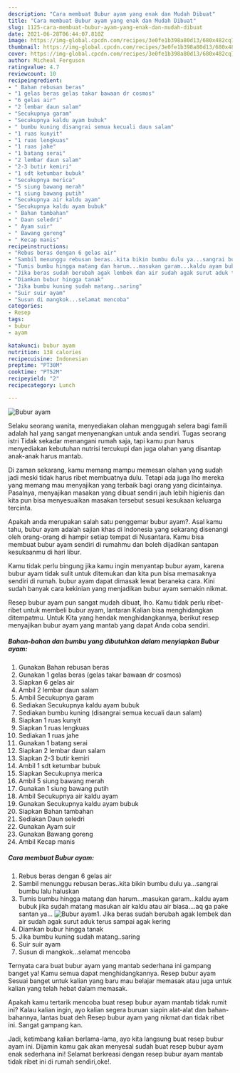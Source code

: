 ```yaml
---
description: "Cara membuat Bubur ayam yang enak dan Mudah Dibuat"
title: "Cara membuat Bubur ayam yang enak dan Mudah Dibuat"
slug: 1125-cara-membuat-bubur-ayam-yang-enak-dan-mudah-dibuat
date: 2021-06-28T06:44:07.810Z
image: https://img-global.cpcdn.com/recipes/3e0fe1b398a80d13/680x482cq70/bubur-ayam-foto-resep-utama.jpg
thumbnail: https://img-global.cpcdn.com/recipes/3e0fe1b398a80d13/680x482cq70/bubur-ayam-foto-resep-utama.jpg
cover: https://img-global.cpcdn.com/recipes/3e0fe1b398a80d13/680x482cq70/bubur-ayam-foto-resep-utama.jpg
author: Micheal Ferguson
ratingvalue: 4.7
reviewcount: 10
recipeingredient:
- " Bahan rebusan beras"
- "1 gelas beras gelas takar bawaan dr cosmos"
- "6 gelas air"
- "2 lembar daun salam"
- "Secukupnya garam"
- "Secukupnya kaldu ayam bubuk"
- " bumbu kuning disangrai semua kecuali daun salam"
- "1 ruas kunyit"
- "1 ruas lengkuas"
- "1 ruas jahe"
- "1 batang serai"
- "2 lembar daun salam"
- "2-3 butir kemiri"
- "1 sdt ketumbar bubuk"
- "Secukupnya merica"
- "5 siung bawang merah"
- "1 siung bawang putih"
- "Secukupnya air kaldu ayam"
- "Secukupnya kaldu ayam bubuk"
- " Bahan tambahan"
- " Daun seledri"
- " Ayam suir"
- " Bawang goreng"
- " Kecap manis"
recipeinstructions:
- "Rebus beras dengan 6 gelas air"
- "Sambil menunggu rebusan beras..kita bikin bumbu dulu ya...sangrai bumbu lalu haluskan"
- "Tumis bumbu hingga matang dan harum...masukan garam...kaldu ayam bubuk jika sudah matang masukan air kaldu atau air biasa....aq ga pake santan ya..."
- "Jika beras sudah berubah agak lembek dan air sudah agak surut aduk terus sampai agak kering"
- "Diamkan bubur hingga tanak"
- "Jika bumbu kuning sudah matang..saring"
- "Suir suir ayam"
- "Susun di mangkok...selamat mencoba"
categories:
- Resep
tags:
- bubur
- ayam

katakunci: bubur ayam 
nutrition: 138 calories
recipecuisine: Indonesian
preptime: "PT30M"
cooktime: "PT52M"
recipeyield: "2"
recipecategory: Lunch

---
```



![Bubur ayam](https://img-global.cpcdn.com/recipes/3e0fe1b398a80d13/680x482cq70/bubur-ayam-foto-resep-utama.jpg)

Selaku seorang wanita, menyediakan olahan menggugah selera bagi famili adalah hal yang sangat menyenangkan untuk anda sendiri. Tugas seorang istri Tidak sekadar menangani rumah saja, tapi kamu pun harus menyediakan kebutuhan nutrisi tercukupi dan juga olahan yang disantap anak-anak harus mantab.

Di zaman  sekarang, kamu memang mampu memesan olahan yang sudah jadi meski tidak harus ribet membuatnya dulu. Tetapi ada juga lho mereka yang memang mau menyajikan yang terbaik bagi orang yang dicintainya. Pasalnya, menyajikan masakan yang dibuat sendiri jauh lebih higienis dan kita pun bisa menyesuaikan masakan tersebut sesuai kesukaan keluarga tercinta. 



Apakah anda merupakan salah satu penggemar bubur ayam?. Asal kamu tahu, bubur ayam adalah sajian khas di Indonesia yang sekarang disenangi oleh orang-orang di hampir setiap tempat di Nusantara. Kamu bisa membuat bubur ayam sendiri di rumahmu dan boleh dijadikan santapan kesukaanmu di hari libur.

Kamu tidak perlu bingung jika kamu ingin menyantap bubur ayam, karena bubur ayam tidak sulit untuk ditemukan dan kita pun bisa memasaknya sendiri di rumah. bubur ayam dapat dimasak lewat beraneka cara. Kini sudah banyak cara kekinian yang menjadikan bubur ayam semakin nikmat.

Resep bubur ayam pun sangat mudah dibuat, lho. Kamu tidak perlu ribet-ribet untuk membeli bubur ayam, lantaran Kalian bisa menghidangkan ditempatmu. Untuk Kita yang hendak menghidangkannya, berikut resep menyajikan bubur ayam yang mantab yang dapat Anda coba sendiri.

<!--inarticleads1-->

##### Bahan-bahan dan bumbu yang dibutuhkan dalam menyiapkan Bubur ayam:

1. Gunakan  Bahan rebusan beras
1. Gunakan 1 gelas beras (gelas takar bawaan dr cosmos)
1. Siapkan 6 gelas air
1. Ambil 2 lembar daun salam
1. Ambil Secukupnya garam
1. Sediakan Secukupnya kaldu ayam bubuk
1. Sediakan  bumbu kuning (disangrai semua kecuali daun salam)
1. Siapkan 1 ruas kunyit
1. Siapkan 1 ruas lengkuas
1. Sediakan 1 ruas jahe
1. Gunakan 1 batang serai
1. Siapkan 2 lembar daun salam
1. Siapkan 2-3 butir kemiri
1. Ambil 1 sdt ketumbar bubuk
1. Siapkan Secukupnya merica
1. Ambil 5 siung bawang merah
1. Gunakan 1 siung bawang putih
1. Ambil Secukupnya air kaldu ayam
1. Gunakan Secukupnya kaldu ayam bubuk
1. Siapkan  Bahan tambahan
1. Sediakan  Daun seledri
1. Gunakan  Ayam suir
1. Gunakan  Bawang goreng
1. Ambil  Kecap manis




<!--inarticleads2-->

##### Cara membuat Bubur ayam:

1. Rebus beras dengan 6 gelas air
1. Sambil menunggu rebusan beras..kita bikin bumbu dulu ya...sangrai bumbu lalu haluskan
1. Tumis bumbu hingga matang dan harum...masukan garam...kaldu ayam bubuk jika sudah matang masukan air kaldu atau air biasa....aq ga pake santan ya...
<img src="//assets-global.cpcdn.com/assets/icons/button_play-2c75c40dde080a61004c1f40b05d8f140eaff45d7e9e6481dc71c63d2e7c4909.png" alt="Bubur ayam">1. Jika beras sudah berubah agak lembek dan air sudah agak surut aduk terus sampai agak kering
1. Diamkan bubur hingga tanak
1. Jika bumbu kuning sudah matang..saring
1. Suir suir ayam
1. Susun di mangkok...selamat mencoba




Ternyata cara buat bubur ayam yang mantab sederhana ini gampang banget ya! Kamu semua dapat menghidangkannya. Resep bubur ayam Sesuai banget untuk kalian yang baru mau belajar memasak atau juga untuk kalian yang telah hebat dalam memasak.

Apakah kamu tertarik mencoba buat resep bubur ayam mantab tidak rumit ini? Kalau kalian ingin, ayo kalian segera buruan siapin alat-alat dan bahan-bahannya, lantas buat deh Resep bubur ayam yang nikmat dan tidak ribet ini. Sangat gampang kan. 

Jadi, ketimbang kalian berlama-lama, ayo kita langsung buat resep bubur ayam ini. Dijamin kamu gak akan menyesal sudah buat resep bubur ayam enak sederhana ini! Selamat berkreasi dengan resep bubur ayam mantab tidak ribet ini di rumah sendiri,oke!.

